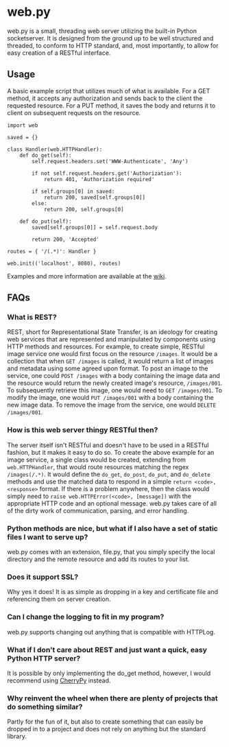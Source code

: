 web.py
======
web.py is a small, threading web server utilizing the built-in Python socketserver. It is designed from the ground up to be well structured and threaded, to conform to HTTP standard, and, most importantly, to allow for easy creation of a RESTful interface.

Usage
-----
A basic example script that utilizes much of what is available. For a GET method, it accepts any authorization and sends back to the client the requested resource. For a PUT method, it saves the body and returns it to client on subsequent requests on the resource.

```
import web

saved = {}

class Handler(web.HTTPHandler):
	def do_get(self):
		self.request.headers.set('WWW-Authenticate', 'Any')

		if not self.request.headers.get('Authorization'):
			return 401, 'Authorization required'

		if self.groups[0] in saved:
			return 200, saved[self.groups[0]]
		else:
			return 200, self.groups[0]

	def do_put(self):
		saved[self.groups[0]] = self.request.body

		return 200, 'Accepted'

routes = { '/(.*)': Handler }

web.init(('localhost', 8080), routes)
```

Examples and more information are available at the [wiki](https://github.com/fkmclane/web.py/wiki).

FAQs
---
### What is REST? ###
REST, short for Representational State Transfer, is an ideology for creating web services that are represented and manipulated by components using HTTP methods and resources. For example, to create simple, RESTful image service one would first focus on the resource `/images`. It would be a collection that when `GET /images` is called, it would return a list of images and metadata using some agreed upon format. To post an image to the service, one could `POST /images` with a body containing the image data and the resource would return the newly created image's resource, `/images/001`. To subsequently retrieve this image, one would need to `GET /images/001`. To modify the image, one would `PUT /images/001` with a body containing the new image data. To remove the image from the service, one would `DELETE /images/001`.

### How is this web server thingy RESTful then? ###
The server itself isn't RESTful and doesn't have to be used in a RESTful fashion, but it makes it easy to do so. To create the above example for an image service, a single class would be created, extending from `web.HTTPHandler`, that would route resources matching the regex `/images(/.*)`. It would define the `do_get`, `do_post`, `do_put`, and `do_delete` methods and use the matched data to respond in a simple `return <code>, <response>` format. If there is a problem anywhere, then the class would simply need to `raise web.HTTPError(<code>, [message])` with the appropriate HTTP code and an optional message. web.py takes care of all of the dirty work of communication, parsing, and error handling.

### Python methods are nice, but what if I also have a set of static files I want to serve up? ###
web.py comes with an extension, file.py, that you simply specify the local directory and the remote resource and add its routes to your list.

### Does it support SSL? ###
Why yes it does! It is as simple as dropping in a key and certificate file and referencing them on server creation.

### Can I change the logging to fit in my program? ###
web.py supports changing out anything that is compatible with HTTPLog.

### What if I don't care about REST and just want a quick, easy Python HTTP server? ###
It is possible by only implementing the do\_get method, however, I would recommend using [CherryPy](http://www.cherrypy.org/) instead.

### Why reinvent the wheel when there are plenty of projects that do something similar? ###
Partly for the fun of it, but also to create something that can easily be dropped in to a project and does not rely on anything but the standard library.
